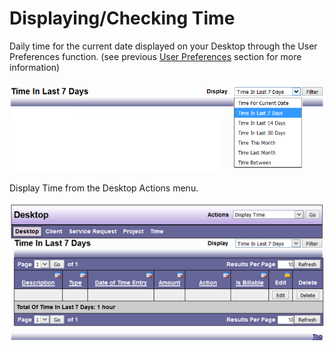 # Displaying/Checking Time

Daily time for the current date displayed on your Desktop through the User Preferences function. (see previous [User Preferences](https://dadbooktest.nyuu.page/display/index.html) section for more information)

![Displaying time](images/displaying-time-1.png)

Display Time from the Desktop Actions menu.

![Displaying time](images/displaying-time-2.png)
